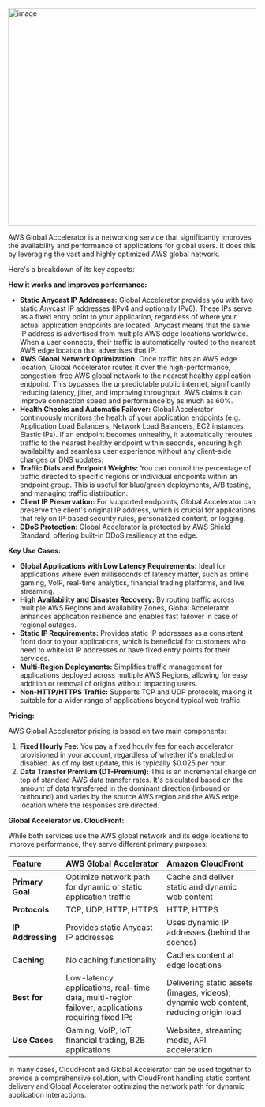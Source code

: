 


<img width="777" height="441" alt="image" src="https://github.com/user-attachments/assets/33f1bd33-626f-469c-b479-d4cdbedfe793" />


AWS Global Accelerator is a networking service that significantly improves the availability and performance of applications for global users. It does this by leveraging the vast and highly optimized AWS global network.

Here's a breakdown of its key aspects:

**How it works and improves performance:**

* **Static Anycast IP Addresses:** Global Accelerator provides you with two static Anycast IP addresses (IPv4 and optionally IPv6). These IPs serve as a fixed entry point to your application, regardless of where your actual application endpoints are located. Anycast means that the same IP address is advertised from multiple AWS edge locations worldwide. When a user connects, their traffic is automatically routed to the nearest AWS edge location that advertises that IP.
* **AWS Global Network Optimization:** Once traffic hits an AWS edge location, Global Accelerator routes it over the high-performance, congestion-free AWS global network to the nearest healthy application endpoint. This bypasses the unpredictable public internet, significantly reducing latency, jitter, and improving throughput. AWS claims it can improve connection speed and performance by as much as 60%.
* **Health Checks and Automatic Failover:** Global Accelerator continuously monitors the health of your application endpoints (e.g., Application Load Balancers, Network Load Balancers, EC2 instances, Elastic IPs). If an endpoint becomes unhealthy, it automatically reroutes traffic to the nearest healthy endpoint within seconds, ensuring high availability and seamless user experience without any client-side changes or DNS updates.
* **Traffic Dials and Endpoint Weights:** You can control the percentage of traffic directed to specific regions or individual endpoints within an endpoint group. This is useful for blue/green deployments, A/B testing, and managing traffic distribution.
* **Client IP Preservation:** For supported endpoints, Global Accelerator can preserve the client's original IP address, which is crucial for applications that rely on IP-based security rules, personalized content, or logging.
* **DDoS Protection:** Global Accelerator is protected by AWS Shield Standard, offering built-in DDoS resiliency at the edge.

**Key Use Cases:**

* **Global Applications with Low Latency Requirements:** Ideal for applications where even milliseconds of latency matter, such as online gaming, VoIP, real-time analytics, financial trading platforms, and live streaming.
* **High Availability and Disaster Recovery:** By routing traffic across multiple AWS Regions and Availability Zones, Global Accelerator enhances application resilience and enables fast failover in case of regional outages.
* **Static IP Requirements:** Provides static IP addresses as a consistent front door to your applications, which is beneficial for customers who need to whitelist IP addresses or have fixed entry points for their services.
* **Multi-Region Deployments:** Simplifies traffic management for applications deployed across multiple AWS Regions, allowing for easy addition or removal of origins without impacting users.
* **Non-HTTP/HTTPS Traffic:** Supports TCP and UDP protocols, making it suitable for a wider range of applications beyond typical web traffic.

**Pricing:**

AWS Global Accelerator pricing is based on two main components:

1.  **Fixed Hourly Fee:** You pay a fixed hourly fee for each accelerator provisioned in your account, regardless of whether it's enabled or disabled. As of my last update, this is typically $0.025 per hour.
2.  **Data Transfer Premium (DT-Premium):** This is an incremental charge on top of standard AWS data transfer rates. It's calculated based on the amount of data transferred in the dominant direction (inbound or outbound) and varies by the source AWS region and the AWS edge location where the responses are directed.

**Global Accelerator vs. CloudFront:**

While both services use the AWS global network and its edge locations to improve performance, they serve different primary purposes:

| Feature                   | AWS Global Accelerator                                    | Amazon CloudFront                                           |
| :------------------------ | :-------------------------------------------------------- | :---------------------------------------------------------- |
| **Primary Goal** | Optimize network path for dynamic or static application traffic | Cache and deliver static and dynamic web content            |
| **Protocols** | TCP, UDP, HTTP, HTTPS                                     | HTTP, HTTPS                                                 |
| **IP Addressing** | Provides static Anycast IP addresses                      | Uses dynamic IP addresses (behind the scenes)               |
| **Caching** | No caching functionality                                  | Caches content at edge locations                            |
| **Best for** | Low-latency applications, real-time data, multi-region failover, applications requiring fixed IPs | Delivering static assets (images, videos), dynamic web content, reducing origin load |
| **Use Cases** | Gaming, VoIP, IoT, financial trading, B2B applications    | Websites, streaming media, API acceleration                  |

In many cases, CloudFront and Global Accelerator can be used together to provide a comprehensive solution, with CloudFront handling static content delivery and Global Accelerator optimizing the network path for dynamic application interactions.
